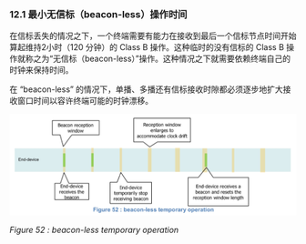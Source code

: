 ### 12.1 最小无信标（beacon-less）操作时间

在信标丢失的情况之下，一个终端需要有能力在接收到最后一个信标节点时间开始算起维持2小时（120 分钟）的 Class B 操作。这种临时的没有信标的 Class B 操作就称之为“无信标（beacon-less）”操作。这种情况之下就需要依赖终端自己的时钟来保持时间。

在 “beacon-less” 的情况下，单播、多播还有信标接收时隙都必须逐步地扩大接收窗口时间以容许终端可能的时钟漂移。

![](/media/15672472601639.jpg)

*Figure 52 : beacon-less temporary operation*

